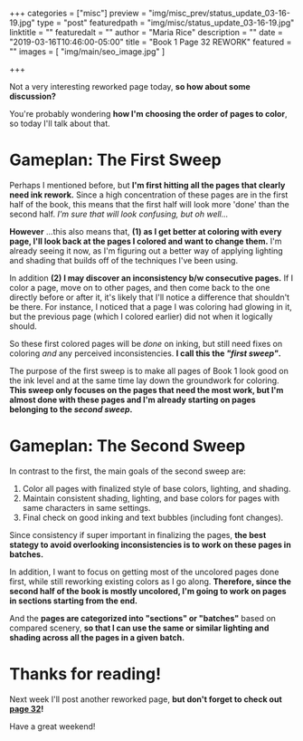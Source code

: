 +++
categories = ["misc"]
preview = "img/misc_prev/status_update_03-16-19.jpg"
type = "post"
featuredpath = "img/misc/status_update_03-16-19.jpg"
linktitle = ""
featuredalt = ""
author = "Maria Rice"
description = ""
date = "2019-03-16T10:46:00-05:00"
title = "Book 1 Page 32 REWORK"
featured = ""
images = [ "img/main/seo_image.jpg" ]

+++

Not a very interesting reworked page today, **so how about some discussion?** 

You're probably wondering **how I'm choosing the order of pages to color**, so today I'll talk about that. 

# Gameplan: The First Sweep

Perhaps I mentioned before, but **I'm first hitting all the pages that clearly need ink rework.** Since a high concentration of these pages are in the first half of the book, this means that the first half will look more 'done' than the second half. _I'm sure that will look confusing, but oh well..._

**However** ...this also means that, **(1) as I get better at coloring with every page, I'll look back at the pages I colored and want to change them.** I'm already seeing it now, as I'm figuring out a better way of applying lighting and shading that builds off of the techniques I've been using. 

In addition **(2) I may discover an inconsistency b/w consecutive pages.** If I color a page, move on to other pages, and then come back to the one directly before or after it, it's likely that I'll notice a difference that shouldn't be there. For instance, I noticed that a page I was coloring had glowing in it, but the previous page (which I colored earlier) did not when it logically should. 

So these first colored pages will be _done_ on inking, but still need fixes on coloring _and_ any perceived inconsistencies. **I call this the _"first sweep"_.**

The purpose of the first sweep is to make all pages of Book 1 look good on the ink level and at the same time lay down the groundwork for coloring. **This sweep only focuses on the pages that need the most work, but I'm almost done with these pages and I'm already starting on pages belonging to the _second sweep_.** 

# Gameplan: The Second Sweep

In contrast to the first, the main goals of the second sweep are:

1. Color all pages with finalized style of base colors, lighting, and shading.
2. Maintain consistent shading, lighting, and base colors for pages with same characters in same settings.
3. Final check on good inking and text bubbles (including font changes). 

Since consistency if super important in finalizing the pages, **the best stategy to avoid overlooking inconsistencies is to work on these pages in batches.** 

In addition, I want to focus on getting most of the uncolored pages done first, while still reworking existing colors as I go along. **Therefore, since the second half of the book is mostly uncolored, I'm going to work on pages in sections starting from the end.** 

And the **pages are categorized into "sections" or "batches"** based on compared scenery, **so that I can use the same or similar lighting and shading across all the pages in a given batch.** 

# Thanks for reading! 

Next week I'll post another reworked page, **but don't forget to check out [page 32](https://mcrice123.github.io/morphic/blog/book-1-page-32/)!**

Have a great weekend!


